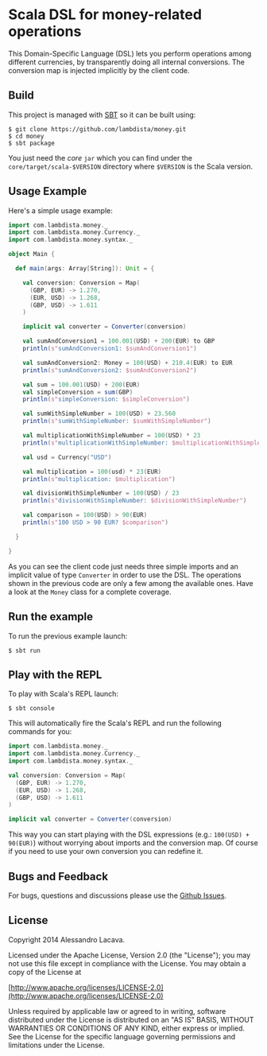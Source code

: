# Scala DSL for money-related operations

This Domain-Specific Language (DSL) lets you perform operations among different currencies,
by transparently doing all internal conversions. The conversion map is injected implicitly by the client code.

## Build
This project is managed with [SBT](http://www.scala-sbt.org/) so it can be built using:

```
$ git clone https://github.com/lambdista/money.git
$ cd money
$ sbt package
```

You just need the *core* `jar` which you can find under the `core/target/scala-$VERSION` directory where `$VERSION` is 
the Scala version.

## Usage Example
Here's a simple usage example:

```scala
import com.lambdista.money._
import com.lambdista.money.Currency._
import com.lambdista.money.syntax._

object Main {

  def main(args: Array[String]): Unit = {

    val conversion: Conversion = Map(
      (GBP, EUR) -> 1.270,
      (EUR, USD) -> 1.268,
      (GBP, USD) -> 1.611
    )

    implicit val converter = Converter(conversion)

    val sumAndConversion1 = 100.001(USD) + 200(EUR) to GBP
    println(s"sumAndConversion1: $sumAndConversion1")

    val sumAndConversion2: Money = 100(USD) + 210.4(EUR) to EUR
    println(s"sumAndConversion2: $sumAndConversion2")

    val sum = 100.001(USD) + 200(EUR)
    val simpleConversion = sum(GBP)
    println(s"simpleConversion: $simpleConversion")

    val sumWithSimpleNumber = 100(USD) + 23.560
    println(s"sumWithSimpleNumber: $sumWithSimpleNumber")

    val multiplicationWithSimpleNumber = 100(USD) * 23
    println(s"multiplicationWithSimpleNumber: $multiplicationWithSimpleNumber")

    val usd = Currency("USD")

    val multiplication = 100(usd) * 23(EUR)
    println(s"multiplication: $multiplication")

    val divisionWithSimpleNumber = 100(USD) / 23
    println(s"divisionWithSimpleNumber: $divisionWithSimpleNumber")

    val comparison = 100(USD) > 90(EUR)
    println(s"100 USD > 90 EUR? $comparison")

  }

}
```

As you can see the client code just needs three simple imports and an implicit value of type `Converter`
in order to use the DSL. The operations shown in the previous code are only a few among the available ones.
Have a look at the `Money` class for a complete coverage.

## Run the example
To run the previous example launch:

```
$ sbt run
```

## Play with the REPL
To play with Scala's REPL launch:

```
$ sbt console
```

This will automatically fire the Scala's REPL and run the following commands for you:

```scala
import com.lambdista.money._
import com.lambdista.money.Currency._
import com.lambdista.money.syntax._

val conversion: Conversion = Map(
  (GBP, EUR) -> 1.270,
  (EUR, USD) -> 1.268,
  (GBP, USD) -> 1.611
)

implicit val converter = Converter(conversion)
```

This way you can start playing with the DSL expressions (e.g.: `100(USD) + 90(EUR)`) without worrying about imports
and the conversion map. Of course if you need to use your own conversion you can redefine it.

## Bugs and Feedback
For bugs, questions and discussions please use the [Github Issues](https://github.com/lambdista/money/issues).

## License
Copyright 2014 Alessandro Lacava.

Licensed under the Apache License, Version 2.0 (the "License"); you may not use this file except in compliance
with the License. You may obtain a copy of the License at

[http://www.apache.org/licenses/LICENSE-2.0](http://www.apache.org/licenses/LICENSE-2.0)

Unless required by applicable law or agreed to in writing, software distributed under the License is distributed on an
"AS IS" BASIS, WITHOUT WARRANTIES OR CONDITIONS OF ANY KIND, either express or implied.
See the License for the specific language governing permissions and limitations under the License.

